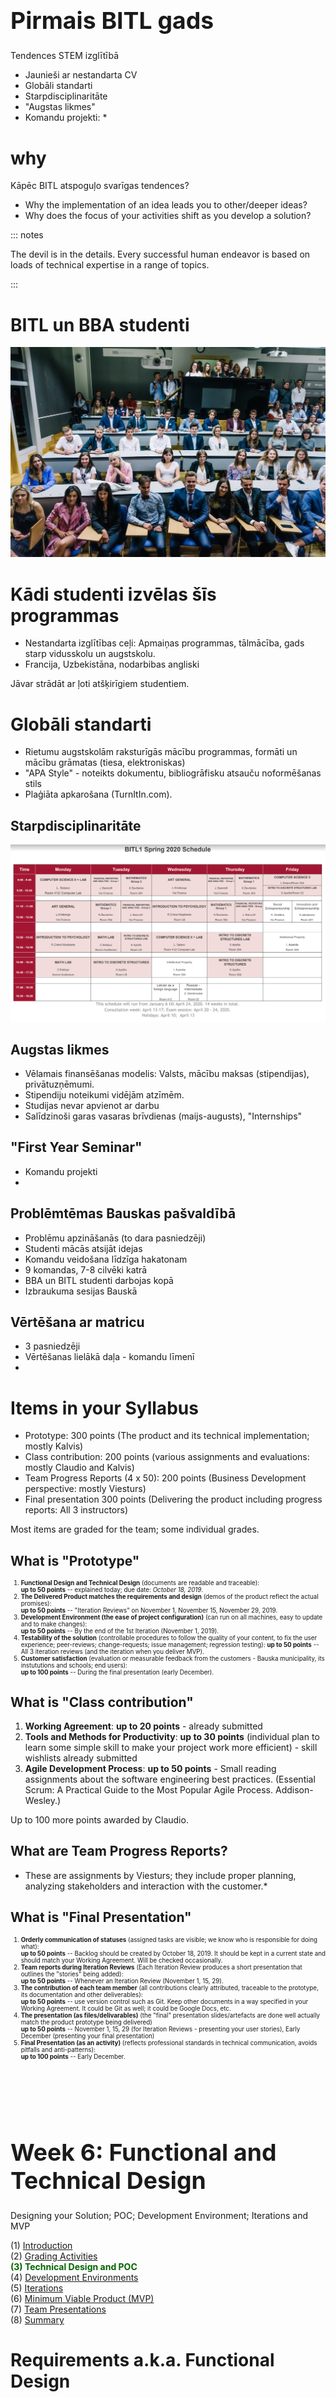 # &nbsp;

<hgroup>

<h1 style="font-size:28pt">Pirmais BITL gads</h1>

<blue>Tendences STEM izglītībā</blue>

</hgroup><hgroup>

* Jaunieši ar nestandarta CV
* Globāli standarti
* Starpdisciplinaritāte
* "Augstas likmes"
* Komandu projekti:
    * 

</hgroup>



<!--

Validate - Your TODO lists
Your plans to learn new skills

-->



# <lo-why/> why

<div class="bigWhy">

Kāpēc BITL atspoguļo svarīgas tendences?

</div>
<div class="smallWhy">

* Why the implementation of an idea leads you to other/deeper ideas? 
* Why does the focus of your activities shift as you develop a solution? 

</div>


::: notes

The devil is in the details. 
Every successful human endeavor is based on loads of technical expertise
in a range of topics.

:::




# <lo-summary/> BITL un BBA studenti

![BITL Students](bitl-students.jpg)



# <lo-summary/> Kādi studenti izvēlas šīs programmas

* Nestandarta izglītības ceļi: Apmaiņas programmas, tālmācība, gads starp vidusskolu un augstskolu. 
* Francija, Uzbekistāna, nodarbibas angliski

Jāvar strādāt ar ļoti atšķirīgiem studentiem. 


# <lo-summary/> Globāli standarti

* Rietumu augstskolām raksturīgās mācību programmas, formāti un mācību grāmatas (tiesa, elektroniskas)
* "APA Style" - noteikts dokumentu, bibliogrāfisku atsauču noformēšanas stils
* Plaģiāta apkarošana (TurnItIn.com).


## <lo-summary/> Starpdisciplinaritāte

![BITL schedule](bitl-schedule.png)






## <lo-summary/> Augstas likmes

* Vēlamais finansēšanas modelis: Valsts, mācību maksas (stipendijas), privātuzņēmumi.
* Stipendiju noteikumi vidējām atzīmēm. 
* Studijas nevar apvienot ar darbu
* Salīdzinoši garas vasaras brīvdienas (maijs-augusts), "Internships"


## <lo-summary/> "First Year Seminar"

* Komandu projekti
* 



## <lo-summary/> Problēmtēmas Bauskas pašvaldībā

* Problēmu apzināšanās (to dara pasniedzēji)
* Studenti mācās atsijāt idejas
* Komandu veidošana līdzīga hakatonam
* 9 komandas, 7-8 cilvēki katrā
* BBA un BITL studenti darbojas kopā
* Izbraukuma sesijas Bauskā 


## <lo-summary/> Vērtēšana ar matricu

* 3 pasniedzēji
* Vērtēšanas lielākā daļa - komandu līmenī
* 


# <lo-theory/> Items in your Syllabus

* Prototype: 300 points (The product and its technical implementation; mostly Kalvis)
* Class contribution: 200 points (various assignments and evaluations: mostly Claudio and Kalvis)
* Team Progress Reports (4 x 50): 200 points (Business Development perspective: mostly Viesturs)
* Final presentation 300 points (Delivering the product including progress reports: All 3 instructors)

Most items are graded for the team; some individual grades. 


## <lo-summary/> What is "Prototype"

<div style="font-size:70%">

1. <red>**Functional Design and Technical Design**</red> (documents are readable and traceable):  
<blue>**up to 50 points**</blue> -- explained today; due date: <blue>*October 18, 2019*</blue>.
2. **The Delivered Product matches the requirements and design** (demos of the product reflect the actual promises):  
<blue>**up to 50 points**</blue> -- "Iteration Reviews" on November 1, November 15, November 29, 2019.
3. **Development Environment (the ease of project configuration)** (can run on all machines, easy to update and to make changes):  
<blue>**up to 50 points**</blue> -- By the end of the 1st Iteration (November 1, 2019). 
4. **Testability of the solution** (controllable procedures to follow the quality of your content, to fix the 
user experience; peer-reviews; change-requests; issue management; regression testing):
<blue>**up to 50 points**</blue> -- All 3 iteration reviews (and the iteration when you deliver MVP).
5. **Customer satisfaction** (evaluation or measurable feedback from the customers - Bauska municipality, 
its instututions and schools; end users):  
<blue>**up to 100 points**</blue> -- During the final presentation (early December). 

</div>

## <lo-summary/> What is "Class contribution"

1. **Working Agreement**: <blue>**up to 20 points**</blue> - already submitted 
2. **Tools and Methods for Productivity**: <blue>**up to 30 points**</blue> (individual plan to learn some
simple skill to make your project work more efficient) - skill wishlists already submitted
3. **Agile Development Process**: <blue>**up to 50 points**</blue> - Small reading assignments about the software engineering 
best practices. (Essential Scrum: A Practical Guide to the Most Popular Agile Process. Addison-Wesley.)

Up to 100 more points awarded by Claudio.



## <lo-summary/> What are Team Progress Reports?

* These are assignments by Viesturs; they include proper planning, analyzing
stakeholders and interaction with the customer.* 


## <lo-summary/> What is "Final Presentation"


<div style="font-size:70%">

1. <red>**Orderly communication of statuses**</red> (assigned tasks are visible; we know who is responsible for doing what):  
<blue>**up to 50 points**</blue> -- Backlog should be created by <red>October 18, 2019</red>. 
It should be kept in a current state and should match your Working Agreement. Will be checked occasionally.
2. <red>**Team reports during Iteration Reviews** (Each Iteration Review produces a short 
presentation that outlines the "stories" being added):  
<blue>**up to 50 points**</blue> -- Whenever an Iteration Review (November 1, 15, 29). 
3. **The contribution of each team member** (all contributions clearly attributed, 
traceable to the prototype, its documentation and other deliverables):  
<blue>**up to 50 points**</blue> -- use version control such as Git. Keep other documents in a way specified in your Working Agreement.
It could be Git as well; it could be Google Docs, etc.
4. **The presentation (as files/delivarables)** (the "final" presentation slides/artefacts 
are done well actually match the product prototype being delivered)  
<blue>**up to 50 points**</blue> -- November 1, 15, 29 (for Iteration Reviews - presenting your user stories), 
Early December (presenting your final presentation)
5. **Final Presentation (as an activity)** (reflects professional standards in technical communication, avoids pitfalls and anti-patterns):  
<blue>**up to 100 points**</blue> -- Early December.



</div>



# &nbsp;

<hgroup>

<h1 style="font-size:28pt">Week 6: Functional and Technical Design</h1>

<blue>Designing your Solution; POC; Development Environment; 
Iterations and MVP</blue>

</hgroup><hgroup>

<span>(1) [Introduction](#section)</span>  
<span>(2) [Grading Activities](#section-1)</span>  
<span style="color:darkgreen">**(3) Technical Design and POC**</span>  
<span>(4) [Development Environments](#section-3)</span>  
<span>(5) [Iterations](#section-4)</span>  
<span>(6) [Minimum Viable Product (MVP)](#section-5)</span>  
<span>(7) [Team Presentations](#section-6)</span>  
<span>(8) [Summary](#section-7)</span>

</hgroup>


# <lo-sample/> Requirements a.k.a. Functional Design

* Functional requirements answer the question: What the product or solution should do. 
* Large projects may have a separate list of requirements (traceable to the
customer communication) and the Functional Design. 
* You can start right with the Functional Design (and list
all your requirements there). 

[Functional Design template](https://uit.stanford.edu/sites/default/files/2017/08/30/Functional%20Specification%20Document%20Template.docx)


## <lo-summary/> Major parts

<hgroup>

* Title; Document changes and approvals (tables).
* Project scope (what is covered by your solution and what is not).
* Explicit assumptions and risks. (Your solution may be affected by some factors not
under your control).


</hgroup>
<hgroup>

**Functional requirements:**

* Solution Overview (Actors/Roles in your system; how they will interact with your system)
* Data used in your solution


**Non-functional requirements:**

* Performance/speed
* Audit and logging
* Integrations with other systems (if any)

</hgroup>


# <lo-sample/> Technical Design

* Describe your implementation/architecture - what systems and components 
you will need and support. 
* How the users will interact with your system. 



## <lo-summary/> Tech.Design for a Web Resource (1-3)

1. Which client devices are typically used? HTML friendly for small screens?
2. Webpage hosting? Add to an existing website? On an independent server? 
3. How will you measure the user engagement? Which sections are most visited, who are the visitors. Google Analytics and other trackers.


## <lo-summary/> Tech.Design for a Web Resource (4-7)

4. What is the change management? Who is authorized to modify the content; how do they log in?
5. How it will be tested? QA for the content (for example, to avoid publishing unverified claims). Manual tests? Automated regression testing 
(to ensure some core functionality). 
6. Web-marketing approach. Social media posts? Asking your friends to link to your page? 
Shortened links/QRcodes to the entrypoint (or, perhaps, other parts).
7. Host it on a social networking platform such as Instagram of Facebook as well? Who updates the content there? 
How do you receive user feedback and measure their activity on your page?






# <lo-theory/> Proof of Concept

* "Proof of Concept" - verify early that the stuff you want to display works as you want.
* Try doing one core thing first.
* Test, if it really works as you want.

**Goal:** Address highest risks (show-stoppers) early. If you cannot get the Proof-of-Concept (POC) 
done, then you may need to reconsider your whole project.

# <lo-theory/> Proof of Concept: Examples

**Example 1:** If you plan to use a video, check if you can record (at least something 
very short and simple) and publish it in the media you wanted. See the resolution and other
qualities. 

**Example 2:** If you plan to support a voting system, check that you can deploy a simple
system (on somebody's laptop) that counts votes - even without proper authentication. 

**Example 3:** If you plan to integrate with some existing Webpage (for example, use
your solution in a school), ask, if the owners of the Website can give you the right privileges.


# <lo-theory/> POC: Check for Insufficient Skills

* The skills to carry something to the completion is also a part of the POC. 
* Check, if you have the right skills at a very specific level.





# &nbsp;

<hgroup>

<h1 style="font-size:28pt">Week 6: Functional and Technical Design</h1>

<blue>Designing your Solution; POC; Development Environment; 
Iterations and MVP</blue>

</hgroup><hgroup>

<span>(1) [Introduction](#section)</span>  
<span>(2) [Grading Activities](#section-1)</span>  
<span>(3) [Technical Design and POC](#section-2)</span>  
<span style="color:darkgreen">**(4) Development Environments**</span>  
<span>(5) [Iterations](#section-4)</span>  
<span>(6) [Minimum Viable Product (MVP)](#section-5)</span>  
<span>(7) [Team Presentations](#section-6)</span>  
<span>(8) [Summary](#section-7)</span>

</hgroup>


# <lo-theory/> Development and Proudction Environments

<hgroup>

**Development Environment**

* Can be checked out from Git. 
* Can be updated very often:  
`git clone repository-name`  
`git pull origin master`
* Experienced by developers.

</hgroup>
<hgroup>

**Production Environment**

* Updated in a controlled manner (product releases)
* Experienced by end users

Moving stuff from the development environment to 
the production environment is called **deployment** 
(similar to how armies or emergency services **deploy**
their forces to a new location). 

</hgroup>



## <lo-summary/> Each team will have development environment

* Majority of files needed for your product should go there
* **Except** some files which contain personal data or
other sensitive material. (Big IT companies use much safer
version control systems - they can check in everything). 

Sensitive files do not change often - you can copy them around 
with other means. 





# &nbsp;

<hgroup>

<h1 style="font-size:28pt">Week 6: Functional and Technical Design</h1>

<blue>Designing your Solution; POC; Development Environment; 
Iterations and MVP</blue>

</hgroup><hgroup>

<span>(1) [Introduction](#section)</span>  
<span>(2) [Grading Activities](#section-1)</span>  
<span>(3) [Technical Design and POC](#section-2)</span>  
<span>(4) [Development Environments](#section-3)</span>  
<span style="color:darkgreen">**(5) Iterations**</span>  
<span>(6) [Minimum Viable Product (MVP)](#section-5)</span>  
<span>(7) [Team Presentations](#section-6)</span>  
<span>(8) [Summary](#section-7)</span>

</hgroup>




# <lo-theory/> The V-Model vs. Agile Loop

* [V Model](https://www.360logica.com/blog/enhancing-waterfall-process-through-v-model-software-development-methodology/)
* [Agile Software Engineering](https://www.visual-paradigm.com/scrum/what-are-scrum-ceremonies/)



## <lo-summary/> Suggested Schedule


<table>
<tr>
<th>From today to 2019-10-18</th> 
<td>Iteration 0. Proof of Concept is done. 
Development Environment exists for all developers (everyone
can access files to update content or software).</td>
</tr>
<tr>
<th>2019-10-18 ... 2019-11-01</th>
<td><b>Iteration 1:</b> (depends on your project)</td>
</tr>
<tr>
<th>2019-10-18 ... 2019-11-15</th>
<td><b>Iteration 2:</b> (depends on your project; can release MVU)</td>
</tr>
<tr>
<th>2019-10-18 ... 2019-11-29</th>
<td><b>Iteration 3:</b> (depends on your project)</td>
</tr>
</table>





## <lo-summary/> Iterations for your Project

If your project has unusual release schedule, you can 
declare your intention to have different iterations - but you have to decide 
**before** October 18, 2019. Please inform all instructors
(Claudio, Viesturs, Kalvis) that your project will benefit from 
different planning. And send in your iterations (and approximate 
descriptions of the work done by each iteration). 





# &nbsp;

<hgroup>

<h1 style="font-size:28pt">Week 6: Functional and Technical Design</h1>

<blue>Designing your Solution; POC; Development Environment; 
Iterations and MVP</blue>

</hgroup><hgroup>

<span>(1) [Introduction](#section)</span>  
<span>(2) [Grading Activities](#section-1)</span>  
<span>(3) [Technical Design and POC](#section-2)</span>  
<span>(4) [Development Environments](#section-3)</span>  
<span>(5) [Iterations](#section-4)</span>  
<span style="color:darkgreen">**(6) Minimum Viable Product (MVP)**</span>  
<span>(7) [Team Presentations](#section-6)</span>  
<span>(8) [Summary](#section-7)</span>

</hgroup>




# <lo-theory/> What is the MVP

**Definition**  (by Eric Ries - a consultant on startups): 

A minimum viable product (MVP) is the the most limited 
version of a product that can still be released. An MVP has three key characteristics:

* It has enough value that people are willing to use it or buy it.
* It demonstrates enough future benefit to retain early adopters.
* It provides a feedback loop to guide future development.

The MVP technique assumes that early adopters can see the 
vision or promise of the final product and provide their feedback. 
Feedback is essential to move ahead.








# &nbsp;

<hgroup>

<h1 style="font-size:28pt">Week 6: Functional and Technical Design</h1>

<blue>Designing your Solution; POC; Development Environment; 
Iterations and MVP</blue>

</hgroup><hgroup>

<span>(1) [Introduction](#section)</span>  
<span>(2) [Grading Activities](#section-1)</span>  
<span>(3) [Technical Design and POC](#section-2)</span>  
<span>(4) [Development Environments](#section-3)</span>  
<span>(5) [Iterations](#section-4)</span>  
<span>(6) [Minimum Viable Product (MVP)](#section-5)</span>  
<span style="color:darkgreen">**(7) Team Presentations**</span>  
<span>(8) [Summary](#section-7)</span>

</hgroup>


## <lo-sample/> Assignment: Present your Technical Design

1. **What IT platform(s)** your solution depends on?  
<small>(Mobile, website, part of existing website, 
social media site, other devices/gadgets,...)</small>
2. **What constitutes a POC** in your case?  
<small>(what is the first step that involves risks and does not seem trivial?)</small>
3. **What kinds of files your developers will need and create?**  
<small>(this is in version control such as Git)</small>
4. **At what point will you validate your solution?**  
<small>(What should happen before the first end-users are exposed to your product?)</small>



## <lo-sample/> (1) Bauska Youth Development Program

**Question 3:** Where is the “backlog” (TODO list of your project)?  
A backlog could be a google document which available to all participants of our team and we could all put our ideas there to come up with the most efficient one. 

**Appendix A: Gaps in Technical Skills**  
Google Drive, MS Office, Social Media; Research (Source evaluation, IP rights...), 
Computer Skills (?repeated); ; Troubleshooting; 
Planning; Project Management Skills; Presenting; 
Administrative Technical skills.



## <lo-sample/> (2) MBGA

**Question 3:** Where is the “backlog” (TODO list of your project)?  
Detailed backlog is stored on google drive.

**Appendix A: Gaps in Technical Skills**

* Web-development, Web-design
* Negotiation and Communication skills
* Design skills
* Strategic planning
* Risk management


## <lo-sample/> (3) Bauska, Move

**Question 3:** Where is the “backlog” (TODO list of your project)?

* Decide on the scale of the project
* Come up with the details of the route
* Think about how to get the message out to customer. Marketing plan (advertisement).
* Communicate with potential stakeholders.


**Appendix A: Gaps in Technical Skills**:  
Designing; Cost Management; Communication; Time Management; Reporting; Visualization



## <lo-sample/> (4) Vote Bauska

**Question 3:** Where is the “backlog” (TODO list of your project)?  
The backlog is kept in Jira.


**Appendix A: Gaps in Technical Skills**:

1.Communication skills
2.Programming skills (JavaScript, HTML, PHP, Python, SCSS, Docker)
3.Creativeness in terms of design – UI/UX



## <lo-sample/> (5) Bunch of Bricks

**Question 3:** Where is the “backlog” (TODO list of your project)?  
Google drive; On personal computers


**Appendix A: Gaps in Technical Skills**:

* Communication  (even specific people!) 
* Programming
* 3D modeling
* Advertising


## <lo-sample/> (6) Bauska Agritech

**Question 3:** Where is the “backlog” (TODO list of your project)?  
Backlog’ will be available at the team’s ‘GitHub’ group as well. Certain responsibilities will be distributed among the team members; they have their own choice where to keep it.

**Appendix A: Gaps in Technical Skills**:

N/A...

## <lo-sample/> (7) EduBauska

**Question 3:** Where is the “backlog” (TODO list of your project)?  
We will mainly use Trello to be on track of things that have to be done, however, backlog will be kept in group’s Google Drive folder.

**Appendix A: Gaps in Technical Skills:**

* GitHub – skill to use GitHub. All team members
* Programming a mobile application - skills to write and 
create a mobile application. 1 to 2 members of the team
* Designing skills – sense of style and ability to express one’s 
vision in a physical format. All the team members at some level



## <lo-sample/> (8) BausVote

**Question 3:** Where is the “backlog” (TODO list of your project)?  

? 

**Appendix A: Gaps in Technical Skills**:

? 


## <lo-sample/> (9) Bauska Live

**Question 3:** Where is the “backlog” (TODO list of your project)?  
Meistertask, Google drive.

**Appendix A: Gaps in Technical Skills:**  

* Communication
* Online media culture
* Surveys
* Video editing





# &nbsp;

<hgroup>

<h1 style="font-size:28pt">Week 6: Functional and Technical Design</h1>

<blue>Designing your Solution; POC; Development Environment; 
Iterations and MVP</blue>

</hgroup><hgroup>

<span>(1) [Introduction](#section)</span>  
<span>(2) [Grading Activities](#section-1)</span>  
<span>(3) [Technical Design and POC](#section-2)</span>  
<span>(4) [Development Environments](#section-3)</span>  
<span>(5) [Iterations](#section-4)</span>  
<span>(6) [Minimum Viable Product (MVP)](#section-5)</span>  
<span>(7) [Team Presentations](#section-6)</span>  
<span style="color:darkgreen">**(8) Summary**</span>

</hgroup>


## <lo-theory/> Some Important Reminders

* Submit the Functional Design (with all the Requirements) - **October 18**
* Submit the Techical Design - **October 18**
* Create the Development Environment - set of your project files - between
**October 18** and **October 25** (we can schedule short sessions where you can show this). 
* Complete the "POC" (create a tangible asset) by **November 1** (End of Iteration 0). 















